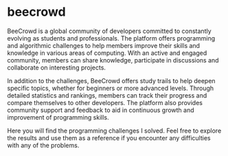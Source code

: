 # beecrowd

BeeCrowd is a global community of developers committed to constantly evolving as students and professionals. The platform offers programming and algorithmic challenges to help members improve their skills and knowledge in various areas of computing. With an active and engaged community, members can share knowledge, participate in discussions and collaborate on interesting projects.

In addition to the challenges, BeeCrowd offers study trails to help deepen specific topics, whether for beginners or more advanced levels. Through detailed statistics and rankings, members can track their progress and compare themselves to other developers. The platform also provides community support and feedback to aid in continuous growth and improvement of programming skills.

Here you will find the programming challenges I solved. Feel free to explore the results and use them as a reference if you encounter any difficulties with any of the problems.
